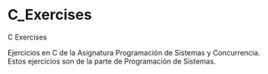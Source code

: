 # C_Exercises
C Exercises

Ejercicios en C de la Asignatura Programación de Sistemas y Concurrencia.
Estos ejercicios son de la parte de Programación de Sistemas.
